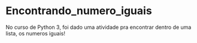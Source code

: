 # Encontrando_numero_iguais
 No curso de Python 3, foi dado uma atividade pra encontrar dentro de uma lista, os numeros iguais! 
